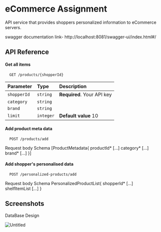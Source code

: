 
# eCommerce Assignment

API service that provides shoppers
personalized information to eCommerce servers.

swagger documentation link-
http://localhost:8081/swagger-ui/index.html#/



## API Reference

#### Get all items

```http
  GET /products/{shopperId}
```

| Parameter | Type     | Description                |
| :-------- | :------- | :------------------------- |
| `shopperId ` | `string` | **Required**. Your API key |  
| `category ` | `string` |  |  
| `brand ` | `string` |  |  
| `limit ` | `integer` | **Default value** 10 |  


#### Add product meta data

```http
  POST /products/add
```

Request body
Schema
[ProductMetadata{
productId*	[...]
category*	[...]
brand*	[...]
}]

#### Add shopper's personalised data

```http
  POST /personalized-products/add
```

Request body
Schema
PersonalizedProductList{
shopperId*	[...]
shelfItemList	[...]
}



## Screenshots
DataBase Design


![Untitled](https://github.com/MalayHere/NiqActivateApi/assets/158697312/87f3b415-5f76-475f-ae24-a6f05fec3860)


